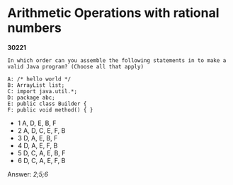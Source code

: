 Arithmetic Operations with rational numbers
===========================================
**30221**
```
In which order can you assemble the following statements in to make a valid Java program? (Choose all that apply) 
 
A: /* hello world */ 
B: ArrayList list; 
C: import java.util.*; 
D: package abc; 
E: public class Builder { 
F: public void method() { }
```


- 1 A, D, E, B, F
- 2 A, D, C, E, F, B
- 3 D, A, E, B, F
- 4 D, A, E, F, B
- 5 D, C, A, E, B, F
- 6 D, C, A, E, F, B

Answer: *2;5;6*

